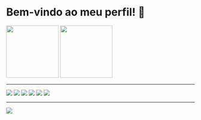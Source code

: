 # Bem-vindo ao meu perfil! 👋

 <div style="display: block-inline;">
  <a href="https://github.com/pypaul0" style="text-decoration: none;"><img src="https://github-readme-stats.vercel.app/api?username=PauloRobertoDSF&theme=dark&show_icons=true" height=140px></a>
  <a href="https://github.com/pypaul0" style="text-decoration: none;"><img src="https://github-readme-stats.vercel.app/api/top-langs/?username=PauloRobertoDSF&theme=dark&layout=compact" height=140px></a>
 </div>
 <hr>
 <div style="display: block-inline;">
  <a href="https://github.com/pypaul0" style="text-decoration: none;"><img src="https://img.icons8.com/color/48/000000/python--v1.png"/></a>
  <a href="https://github.com/pypaul0" style="text-decoration: none;"><img src="https://img.icons8.com/color/48/000000/nodejs--v1.png"/></a>
  <a href="https://github.com/pypaul0" style="text-decoration: none;"><img src="https://img.icons8.com/color/48/000000/c-programming.png"/></a>
  <a href="https://github.com/pypaul0" style="text-decoration: none;"><img src="https://img.icons8.com/color/48/000000/javascript--v1.png"/></a>
  <a href="https://github.com/pypaul0" style="text-decoration: none;"><img src="https://img.icons8.com/color/48/000000/html-5--v1.png"/></a>
  <a href="https://github.com/pypaul0" style="text-decoration: none;"><img src="https://img.icons8.com/color/48/000000/css3.png"/></a>
 </div>
 <hr>
 <div>
  <a href="https://twitter.com/_pypaulo"><img src="https://img.shields.io/badge/Twitter-1DA1F2?style=for-the-badge&logo=twitter&logoColor=white"></a>
 </div>

